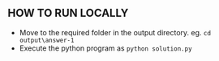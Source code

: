 ## HOW TO RUN LOCALLY

* Move to the required folder in the output directory.
	eg. `cd output\answer-1`
* Execute the python program as `python solution.py`
